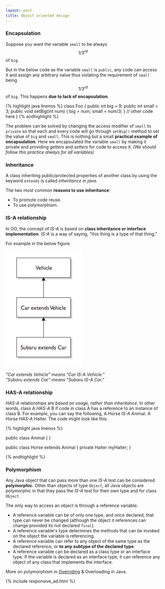 ```yaml
---
layout: post
title: Object oriented design
---
```


### Encapsulation

Suppose you want the variable `small` to be always $$1/3^{rd}$$ of `big`.

But in the below code as the variable `small` is `public`, any code can access it and assign any arbitrary value
thus violating the requirement of `small` being $$1/3^{rd}$$ of `big`. This happens __due to lack of encapsulation__.

{% highlight java linenos %}
class Foo {
    public int big = 9;
    public int small = 3;
    public void setBig(int num) {
        big = num;
        small = num/3;
    }
    // other code here
}
{% endhighlight %}

The problem can be solved by changing the access modifier of `small` to `private` so that each and every code
will go through `setBig()` method to set the value of `big` and `small`. This is nothing but a small __practical
example of encapsulation__. Here we encapsulated the variable `small` by making it private and providing _getters_
and _setters_ for code to access it. _(We should follow this practice always for all variables)_

### Inheritance

A class inheriting public/protected properties of another class by using the keyword `extends` is called _inheritance
in java_.

The two most common __reasons to use inheritance__:

* To promote code reuse.
* To use polymorphism.

### IS-A relationship

In OO, the concept of _IS-A_ is based on __class inheritance or interface implementation__. _IS-A_ is a way of saying,
"this thing is a type of that thing."

For example in the below figure:

![](/img/posts/IS-A.png)

_"Car extends Vehicle" means "Car IS-A Vehicle."<br/>
"Subaru extends Car" means "Subaru IS-A Car."_

### HAS-A relationship

_HAS-A_ relationships are _based on usage, rather than inheritance_. In other words, class A _HAS-A_ B if code in class A has
a reference to an instance of class B. For example, you can say the following, A Horse _IS-A_ Animal. A Horse _HAS-A_ Halter.
The code might look like this:

{% highlight java linenos %}

public class Animal { }

public class Horse extends Animal {
    private Halter myHalter;
}

{% endhighlight %}

### Polymorphism

Any Java object that can pass more than one _IS-A_ test can be considered __polymorphic__. Other than objects of type `Object`,
all Java objects are polymorphic in that they pass the _IS-A_ test for their own type and for class `Object`.

The only way to access an object is through a reference variable:

* A reference variable can be of only one type, and once declared, that type can never be changed (although the object it
references can change provided its not declared `final`).
* A reference variable's type determines the methods that can be invoked on the object the variable is referencing.
* A reference variable can refer to any object of the same type as the declared reference, or __to any subtype of the
declared type__.
* A reference variable can be declared as a class type or an interface type. If the variable is declared as an interface
type, it can reference any object of any class that implements the interface.

More on polymorphism in [Overriding](/2015/05/29/overriding.html) & Overloading in Java.

{% include responsive_ad.html %}
